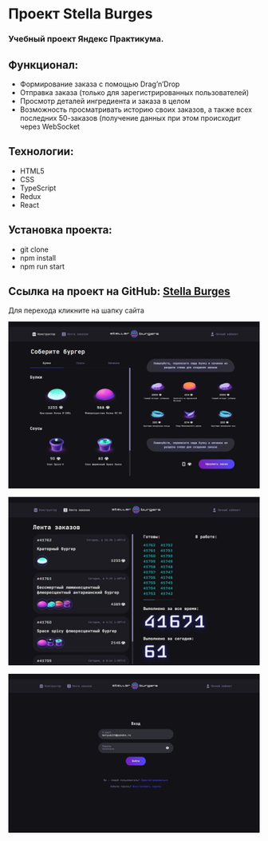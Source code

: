 # Проект Stella Burges

### Учебный проект Яндекс Практикума.

## Функционал:

- Формирование заказа с помощью Drag’n’Drop
- Отправка заказа (только для зарегистрированных пользователей)
- Просмотр деталей ингредиента и заказа в целом
- Возможность просматривать историю своих заказов, а также всех последних 50-заказов (получение данных при этом происходит через WebSocket

## Технологии:
-	HTML5
-	CSS
-	TypeScript
-	Redux
-	React

## Установка проекта:
- git clone
- npm install
- npm run start

## Ссылка на проект на GitHub: <a href="https://kglidiya.github.io/React-burger/">Stella Burges</a>
Для перехода кликните на шапку сайта

![alt text](https://github.com/kglidiya/React-burger/blob/main/src/images/Preview1.jpg)

![alt text](https://github.com/kglidiya/React-burger/blob/main/src/images/Preview2.jpg)

![alt text](https://github.com/kglidiya/React-burger/blob/main/src/images/Preview3.jpg)

